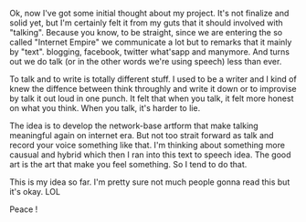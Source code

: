 Ok, now I've got some initial thought about my project. It's not finalize and solid yet, but I'm certainly felt it from my guts that it should involved with "talking". Because you know, to be straight, since we are entering the so called "Internet Empire" we communicate a lot but to remarks that it mainly by "text". blogging, facebook, twitter what'sapp and manymore. And turns out we do talk (or in the other words we're using speech) less than ever.

To talk and to write is totally different stuff. I used to be a writer and I kind of knew the diffence between think throughly and write it down or to improvise by talk it out loud in one punch. It felt that when you talk, it felt more honest on what you think. When you talk, it's harder to lie.

The idea is to develop the network-base artform that make talking meaningful again on internet era. But not too strait forward as talk and record your voice something like that. I'm thinking about something more causual and hybrid which then I ran into this text to speech idea. The good art is the art that make you feel something. So I tend to do that.

This is my idea so far. I'm pretty sure not much people gonna read this but it's okay. LOL

Peace ! 
